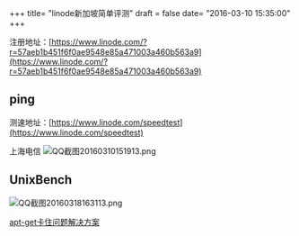 +++
title= "linode新加坡简单评测"
draft = false
date= "2016-03-10 15:35:00"
+++

注册地址：[https://www.linode.com/?r=57aeb1b451f6f0ae9548e85a471003a460b563a9](https://www.linode.com/?r=57aeb1b451f6f0ae9548e85a471003a460b563a9)

## ping

测速地址：[https://www.linode.com/speedtest](https://www.linode.com/speedtest)

上海电信
![QQ截图20160310151913.png](https://ooo.0o0.ooo/2016/03/10/56e120913aead.png)


## UnixBench

![QQ截图20160318163113.png](https://ooo.0o0.ooo/2016/03/18/56ebbed3143c0.png)

[apt-get卡住问题解决方案](http://blog.skyx.in/archives/239/)